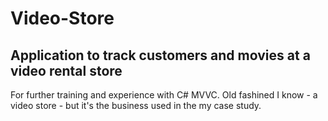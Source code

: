 # Video-Store
## Application to track customers and movies at a video rental store

For further training and  experience with C# MVVC.  Old fashined I know  - a video store - but it's the business used in the my case study.
